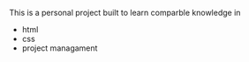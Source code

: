 This is a personal project built to learn comparble knowledge in 
- html
- css
- project managament 